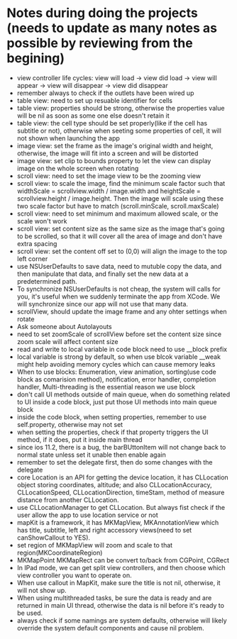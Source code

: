 # Notes during doing the projects (needs to update as many notes as possible by reviewing from the begining)

- view controller life cycles: view will load -> view did load -> view will appear -> view will disappear -> view did disappear
- remember always to check if the outlets have been wired up
- table view: need to set up resuable identifier for cells
- table view: properties should be strong, otherwise the properties value will be nil as soon as some one else doesn't retain it
- table view: the cell type should be set properly(like if the cell has subtitle or not), otherwise when seeting some properties of cell, it will not shown when launching the app
- image view: set the frame as the image's original width and height, otherwise, the image will fit into a screen and will be distorted
- image view: set clip to bounds property to let the view can display image on the whole screen when rotating
- scroll view: need to set the image view to be the zooming view
- scroll view: to scale the image, find the minimum scale factor such that widthScale = scrollview.width / image.width and heightScale = scrollview.height / image.height. Then the image will scale using these two scale factor but have to match (scroll.minScale, scroll.maxScale)
- scroll view: need to set minimum and maximum allowed scale, or the scale won't work
- scroll view: set content size as the same size as the image that's going to be scrolled, so that it will cover all the area of image and don't have extra spacing
- scroll view: set the content off set to (0,0) will align the image to the top left corner
- use NSUserDefaults to save data, need to mutuble copy the data, and then manipulate that data, and finally set the new data at a predetermined path.
- To synchronize NSUserDefaults is not cheap, the system will calls for you, it's useful when we suddenly terminate the app from XCode. We will synchronize since our app will not use that many data.
- scrollView, should update the image frame and any ohter settings when rotate
- Ask someone about Autolayouts 
- need to set zoomScale of scrollView before set the content size since zoom scale will affect content size
- read and write to local variable in code block need to use \_\_block prefix
- local variable is strong by default, so when use blcok variable \_\_weak might help avoiding memory cycles which can cause memory leaks
- When to use blocks: Enumeration, view animation, sorting(use code block as comarision method), notification, error handler, completion handler, Multi-threading is the essential reason we use block
- don't call UI methods outside of main queue, when do something related to UI inside a code block, just put those UI methods into main queue block
- inside the code block, when setting properties, remember to use self.property, otherwise may not set
- when setting the properties, check if that property triggers the UI method, if it does, put it inside main thread
- since ios 11.2, there is a bug, the barBUttonItem will not change back to normal state unless set it unable then enable again
- remember to set the delegate first, then do some changes with the delegate
- core Location is an API for getting the device location, it has CLLocation object storing coordinates, altitude; and also CLLocationAccuracy, CLLocationSpeed, CLLocationDirection, timeStam, method of measure distance from another CLLocation.
- use CLLocationManager to get CLLocation. But always fist check if the user allow the app to use location service or not
- mapKit is a framework, it has MKMapView, MKAnnotationView which has title, subtitle, left and right accessory views(need to set canShowCallout to YES).
- set region of MKMapView will zoom and scale to that region(MKCoordinateRegion)
- MKMapPoint MKMapRect can be convert to/back from CGPoint, CGRect
- In IPad mode, we can get split view controllers, and then choose which view controller you want to operate on.
- When use callout in MapKit, make sure the title is not nil, otherwise, it will not show up.
- When using multithreaded tasks, be sure the data is ready and are returned in main UI thread, otherwise the data is nil before it's ready to be used.
- always check if some namings are system defaults, otherwise will likely override the system default components and cause nil problem.

